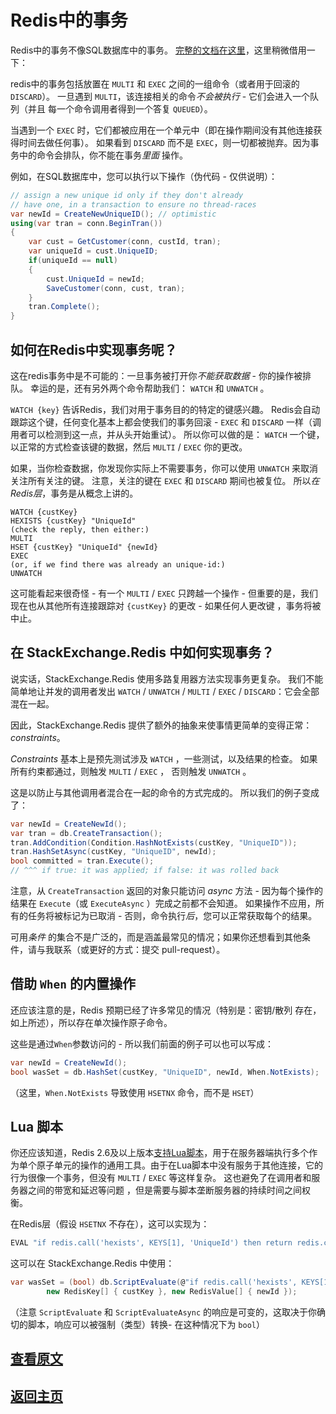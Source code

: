 ﻿Redis中的事务
=====================

Redis中的事务不像SQL数据库中的事务。
[完整的文档在这里](http://redis.io/topics/transactions)，这里稍微借用一下：

redis中的事务包括放置在 `MULTI` 和 `EXEC` 之间的一组命令（或者用于回滚的 `DISCARD`）。
一旦遇到 `MULTI`，该连接相关的命令*不会被执行* - 它们会进入一个队列（并且 每一个命令调用者得到一个答复 `QUEUED`）。

当遇到一个 `EXEC` 时，它们都被应用在一个单元中（即在操作期间没有其他连接获得时间去做任何事）。
如果看到 `DISCARD` 而不是 `EXEC`，则一切都被抛弃。因为事务中的命令会排队，你不能在事务*里面* 操作。

例如，在SQL数据库中，您可以执行以下操作（伪代码 - 仅供说明）：

```C#
// assign a new unique id only if they don't already
// have one, in a transaction to ensure no thread-races
var newId = CreateNewUniqueID(); // optimistic
using(var tran = conn.BeginTran())
{
    var cust = GetCustomer(conn, custId, tran);
    var uniqueId = cust.UniqueID;
    if(uniqueId == null)
    {
        cust.UniqueId = newId;
        SaveCustomer(conn, cust, tran);
    }
    tran.Complete();
}
```

如何在Redis中实现事务呢？
---

这在redis事务中是不可能的：一旦事务被打开你*不能获取数据* - 你的操作被排队。 幸运的是，还有另外两个命令帮助我们： `WATCH` 和 `UNWATCH` 。

`WATCH {key}` 告诉Redis，我们对用于事务目的的特定的键感兴趣。
Redis会自动跟踪这个键，任何变化基本上都会使我们的事务回滚 - `EXEC` 和 `DISCARD` 一样（调用者可以检测到这一点，并从头开始重试）。
所以你可以做的是： `WATCH` 一个键，以正常的方式检查该键的数据，然后 `MULTI` / `EXEC` 你的更改。

如果，当你检查数据，你发现你实际上不需要事务，你可以使用 `UNWATCH` 来取消关注所有关注的键。
注意，关注的键在 `EXEC` 和 `DISCARD` 期间也被复位。 所以*在Redis层*，事务是从概念上讲的。

```
WATCH {custKey}
HEXISTS {custKey} "UniqueId"
(check the reply, then either:)
MULTI
HSET {custKey} "UniqueId" {newId}
EXEC
(or, if we find there was already an unique-id:)
UNWATCH
```

这可能看起来很奇怪 - 有一个 `MULTI` / `EXEC` 只跨越一个操作 - 但重要的是，我们现在也从其他所有连接跟踪对 `{custKey}` 的更改 - 如果任何人更改键 ，事务将被中止。

在 StackExchange.Redis 中如何实现事务？
---

说实话，StackExchange.Redis 使用多路复用器方法实现事务更复杂。
我们不能简单地让并发的调用者发出 `WATCH` / `UNWATCH` / `MULTI` / `EXEC` / `DISCARD`：它会全部混在一起。

因此，StackExchange.Redis 提供了额外的抽象来使事情更简单的变得正常：*constraints*。

*Constraints*  基本上是预先测试涉及 `WATCH` ，一些测试，以及结果的检查。 
如果所有约束都通过，则触发 `MULTI` / `EXEC` ， 否则触发 `UNWATCH` 。

这是以防止与其他调用者混合在一起的命令的方式完成的。 所以我们的例子变成了：

```C#
var newId = CreateNewId();
var tran = db.CreateTransaction();
tran.AddCondition(Condition.HashNotExists(custKey, "UniqueID"));
tran.HashSetAsync(custKey, "UniqueID", newId);
bool committed = tran.Execute();
// ^^^ if true: it was applied; if false: it was rolled back
```

注意，从 `CreateTransaction` 返回的对象只能访问 *async* 方法 - 因为每个操作的结果在 `Execute`（或 `ExecuteAsync` ）完成之前都不会知道。 
如果操作不应用，所有的任务将被标记为已取消 - 否则，命令执行*后*，您可以正常获取每个的结果。

可用*条件* 的集合不是广泛的，而是涵盖最常见的情况；如果你还想看到其他条件，请与我联系（或更好的方式：提交 pull-request）。

借助 `When` 的内置操作
---

还应该注意的是，Redis 预期已经了许多常见的情况（特别是：密钥/散列 存在，如上所述），所以存在单次操作原子命令。

这些是通过`When`参数访问的 - 所以我们前面的例子可以也可以写成：

```C#
var newId = CreateNewId();
bool wasSet = db.HashSet(custKey, "UniqueID", newId, When.NotExists);
```

（这里，`When.NotExists` 导致使用 `HSETNX` 命令，而不是 `HSET`）

Lua 脚本
---

你还应该知道，Redis 2.6及以上版本[支持Lua脚本](http://redis.io/commands/EVAL)，用于在服务器端执行多个作为单个原子单元的操作的通用工具。由于在Lua脚本中没有服务于其他连接，它的行为很像一个事务，但没有 `MULTI` / `EXEC` 等这样复杂。
这也避免了在调用者和服务器之间的带宽和延迟等问题
，但是需要与脚本垄断服务器的持续时间之间权衡。

在Redis层（假设 `HSETNX` 不存在），这可以实现为：

``` lua
EVAL "if redis.call('hexists', KEYS[1], 'UniqueId') then return redis.call('hset', KEYS[1], 'UniqueId', ARGV[1]) else return 0 end" 1 {custKey} {newId}
```

这可以在 StackExchange.Redis 中使用：

```C#
var wasSet = (bool) db.ScriptEvaluate(@"if redis.call('hexists', KEYS[1], 'UniqueId') then return redis.call('hset', KEYS[1], 'UniqueId', ARGV[1]) else return 0 end",
        new RedisKey[] { custKey }, new RedisValue[] { newId });
```

（注意 `ScriptEvaluate` 和 `ScriptEvaluateAsync` 的响应是可变的，这取决于你确切的脚本，响应可以被强制（类型）转换- 在这种情况下为 `bool`）

[查看原文](https://github.com/StackExchange/StackExchange.Redis/blob/master/docs/Transactions.md)
---

[返回主页](./README.md)
---
